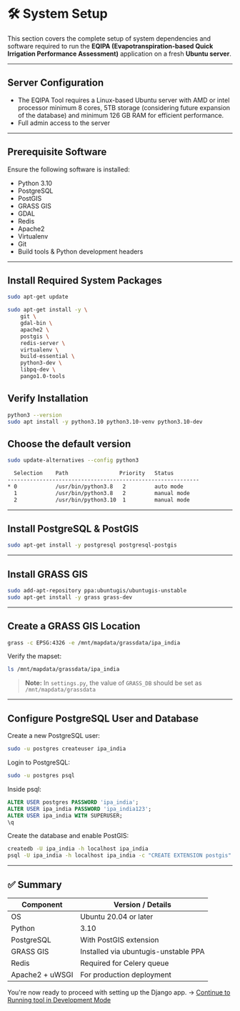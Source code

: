 # 🛠️ System Setup

This section covers the complete setup of system dependencies and software required to run the **EQIPA (Evapotranspiration-based Quick Irrigation Performance Assessment)** application on a fresh **Ubuntu server**.

---

## Server Configuration
- The EQIPA Tool requires a Linux-based Ubuntu server with AMD or intel processor
minimum 8 cores, 5TB storage (considering future expansion of the database) and
minimum 126 GB RAM for efficient performance.
-  Full admin access to the server


---

## Prerequisite Software
Ensure the following software is installed:

- Python 3.10
- PostgreSQL
- PostGIS
- GRASS GIS
- GDAL
- Redis
- Apache2
- Virtualenv
- Git
- Build tools & Python development headers

---

## Install Required System Packages

```bash
sudo apt-get update
```

```bash
sudo apt-get install -y \
    git \
    gdal-bin \
    apache2 \
    postgis \
    redis-server \
    virtualenv \
    build-essential \
    python3-dev \
    libpq-dev \
    pango1.0-tools
```

## Verify Installation

```bash
python3 --version
sudo apt install -y python3.10 python3.10-venv python3.10-dev
```

##  Choose the default version
```bash
sudo update-alternatives --config python3

  Selection    Path                Priority   Status
------------------------------------------------------------
* 0            /usr/bin/python3.8   2         auto mode
  1            /usr/bin/python3.8   2         manual mode
  2            /usr/bin/python3.10  1         manual mode

```



---

## Install PostgreSQL & PostGIS

```bash
sudo apt-get install -y postgresql postgresql-postgis
```

---

## Install GRASS GIS

```bash
sudo add-apt-repository ppa:ubuntugis/ubuntugis-unstable
sudo apt-get install -y grass grass-dev
```

---

## Create a GRASS GIS Location

```bash
grass -c EPSG:4326 -e /mnt/mapdata/grassdata/ipa_india
```

Verify the mapset:

```bash
ls /mnt/mapdata/grassdata/ipa_india
```

> **Note:** In `settings.py`, the value of `GRASS_DB` should be set as `/mnt/mapdata/grassdata`

---

## Configure PostgreSQL User and Database

Create a new PostgreSQL user:

```bash
sudo -u postgres createuser ipa_india
```

Login to PostgreSQL:

```bash
sudo -u postgres psql
```

Inside psql:

```sql
ALTER USER postgres PASSWORD 'ipa_india';
ALTER USER ipa_india PASSWORD 'ipa_india123';
ALTER USER ipa_india WITH SUPERUSER;
\q
```

Create the database and enable PostGIS:

```bash
createdb -U ipa_india -h localhost ipa_india
psql -U ipa_india -h localhost ipa_india -c "CREATE EXTENSION postgis"
```

---

## ✅ Summary

| Component      | Version / Details                            |
|----------------|-----------------------------------------------|
| OS             | Ubuntu 20.04 or later                         |
| Python         | 3.10                                          |
| PostgreSQL     | With PostGIS extension                        |
| GRASS GIS      | Installed via ubuntugis-unstable PPA          |
| Redis          | Required for Celery queue                     |
| Apache2 + uWSGI| For production deployment                     |

You're now ready to proceed with setting up the Django app. → [Continue to Running tool in Development Mode](development-mode.md)
